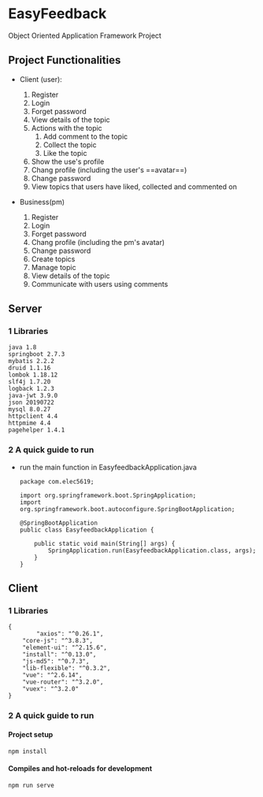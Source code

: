 # EasyFeedback
Object Oriented Application Framework Project



## Project Functionalities

- Client (user): 

  1. Register
  2. Login
  3. Forget password
  4. View details of the topic
  5. Actions with the topic
     1. Add comment to the topic
     2. Collect the topic
     3. Like the topic
  6. Show the use's profile
  7. Chang profile (including the user's ==avatar==)
  8. Change password
  9. View topics that users have liked, collected and commented on



- Business(pm)
  1. Register
  2. Login
  3. Forget password
  4. Chang profile (including the pm's avatar)
  5. Change password
  6. Create topics
  7. Manage topic
  8. View details of the topic
  9. Communicate with users using comments



## Server

### 1 Libraries

```
java 1.8
springboot 2.7.3
mybatis 2.2.2
druid 1.1.16
lombok 1.18.12
slf4j 1.7.20
logback 1.2.3
java-jwt 3.9.0
json 20190722
mysql 8.0.27
httpclient 4.4
httpmime 4.4
pagehelper 1.4.1
```



### 2 A quick guide to run

- run the main function in EasyfeedbackApplication.java

  ```
  package com.elec5619;
  
  import org.springframework.boot.SpringApplication;
  import org.springframework.boot.autoconfigure.SpringBootApplication;
  
  @SpringBootApplication
  public class EasyfeedbackApplication {
  
      public static void main(String[] args) {
          SpringApplication.run(EasyfeedbackApplication.class, args);
      }
  }
  ```

  





## Client

### 1 Libraries

```
{
		"axios": "^0.26.1",
    "core-js": "^3.8.3",
    "element-ui": "^2.15.6",
    "install": "^0.13.0",
    "js-md5": "^0.7.3",
    "lib-flexible": "^0.3.2",
    "vue": "^2.6.14",
    "vue-router": "^3.2.0",
    "vuex": "^3.2.0"
}
```



### 2 A quick guide to run

#### Project setup

```
npm install
```

#### Compiles and hot-reloads for development

```
npm run serve
```

### 
